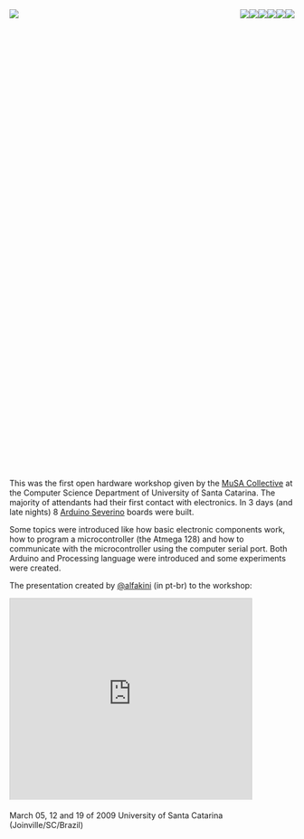 <img src="http://farm8.staticflickr.com/7456/11300192183_abc6b8d292_o.jpg" />

<img src="http://farm8.staticflickr.com/7303/11300124206_571487bbeb_o.jpg" style="float: right" />

<img src="http://farm4.staticflickr.com/3758/11300193243_87d0f1717b_o.jpg" style="float: right" />

<img src="http://farm4.staticflickr.com/3750/11300155214_d3475bb393_o.jpg" style="float: right" />

<img src="http://farm6.staticflickr.com/5480/11300125416_aeca99762f_o.jpg" style="float: right" />

<img src="http://farm6.staticflickr.com/5476/11300155614_d627645afe_o.jpg" style="float: right" />

<img src="http://farm4.staticflickr.com/3713/11300125886_b8017b6c8d_o.jpg" style="float: right" />

<div style="height: 800px;"></div>

This was the first open hardware workshop given by the [MuSA Collective](http://musa.cc) at the Computer Science Department of University of Santa Catarina. The majority of attendants had their first contact with electronics. In 3 days (and late nights) 8 [Arduino Severino](http://www.arduino.cc/en/Main/ArduinoBoardSerialSingleSided3) boards were built. 

Some topics were introduced like how basic electronic components work, how to program a microcontroller (the Atmega 128) and how to communicate with the microcontroller using the computer serial port. Both Arduino and Processing language were introduced and some experiments were created.

The presentation created by [@alfakini](http://twitter.com/alfakini) (in pt-br) to the workshop:

<iframe src="http://www.slideshare.net/slideshow/embed_code/1214997" width="427" height="356" frameborder="0" marginwidth="0" marginheight="0" scrolling="no" style="border:1px solid #CCC;border-width:1px 1px 0;margin-bottom:5px" allowfullscreen> </iframe>

March 05, 12 and 19 of 2009
University of Santa Catarina (Joinville/SC/Brazil)

<!-- tags: workshop, highlight; year: 2009 -->